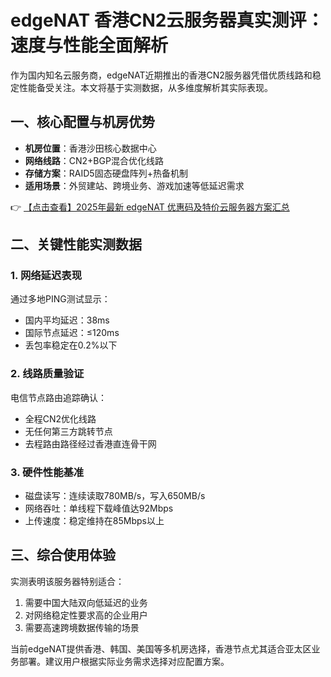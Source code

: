 # edgeNAT 香港CN2云服务器真实测评：速度与性能全面解析

作为国内知名云服务商，edgeNAT近期推出的香港CN2服务器凭借优质线路和稳定性能备受关注。本文将基于实测数据，从多维度解析其实际表现。

## 一、核心配置与机房优势
- **机房位置**：香港沙田核心数据中心
- **网络线路**：CN2+BGP混合优化线路
- **存储方案**：RAID5固态硬盘阵列+热备机制
- **适用场景**：外贸建站、跨境业务、游戏加速等低延迟需求

👉 [【点击查看】2025年最新 edgeNAT 优惠码及特价云服务器方案汇总](https://bit.ly/edgenat)

## 二、关键性能实测数据
### 1. 网络延迟表现
通过多地PING测试显示：
- 国内平均延迟：38ms
- 国际节点延迟：≤120ms
- 丢包率稳定在0.2%以下

### 2. 线路质量验证
电信节点路由追踪确认：
- 全程CN2优化线路
- 无任何第三方跳转节点
- 去程路由路径经过香港直连骨干网

### 3. 硬件性能基准
- 磁盘读写：连续读取780MB/s，写入650MB/s
- 网络吞吐：单线程下载峰值达92Mbps
- 上传速度：稳定维持在85Mbps以上

## 三、综合使用体验
实测表明该服务器特别适合：
1. 需要中国大陆双向低延迟的业务
2. 对网络稳定性要求高的企业用户
3. 需要高速跨境数据传输的场景

当前edgeNAT提供香港、韩国、美国等多机房选择，香港节点尤其适合亚太区业务部署。建议用户根据实际业务需求选择对应配置方案。